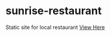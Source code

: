 # sunrise-restaurant
Static site for local restaurant
<a target="_blank" href="https://sunrise-restaurant.netlify.app/">View Here</a>
